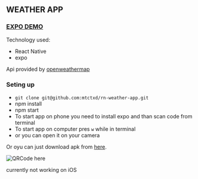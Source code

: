 ## WEATHER APP

### [EXPO DEMO](https://expo.dev/@mtctxd/weather-360)

Technology used:
- React Native
- expo

Api provided by [openweathermap](https://openweathermap.org/)


### Seting up
- `git clone git@github.com:mtctxd/rn-weather-app.git`
- npm install
- npm start
- To start app on phone you need to install expo and than scan code from terminal
- To start app on computer pres `w` while in terminal
- or you can open it on your camera

Or oyu can just download apk from [here](https://shorturl.at/amCQ1).

![QRCode here](https://qr.expo.dev/expo-go?owner=mtctxd&slug=weather-360&releaseChannel=default&host=exp.host)

currently not working on iOS